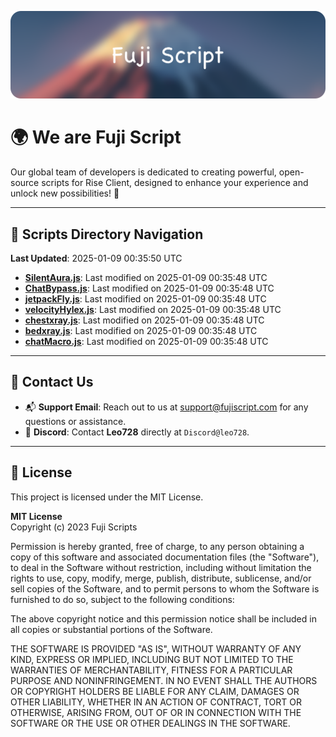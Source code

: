 ![Banner](.github/b.webp)

# 🌍 **We are Fuji Script**

Our global team of developers is dedicated to creating powerful, open-source scripts for Rise Client, designed to enhance your experience and unlock new possibilities! 🌟

---
<!-- SCRIPTS_NAVIGATION_START -->
## 📂 **Scripts Directory Navigation**

**Last Updated**: 2025-01-09 00:35:50 UTC

- **[SilentAura.js](scripts/SilentAura.js)**: Last modified on 2025-01-09 00:35:48 UTC
- **[ChatBypass.js](scripts/ChatBypass.js)**: Last modified on 2025-01-09 00:35:48 UTC
- **[jetpackFly.js](scripts/jetpackFly.js)**: Last modified on 2025-01-09 00:35:48 UTC
- **[velocityHylex.js](scripts/velocityHylex.js)**: Last modified on 2025-01-09 00:35:48 UTC
- **[chestxray.js](scripts/chestxray.js)**: Last modified on 2025-01-09 00:35:48 UTC
- **[bedxray.js](scripts/bedxray.js)**: Last modified on 2025-01-09 00:35:48 UTC
- **[chatMacro.js](scripts/chatMacro.js)**: Last modified on 2025-01-09 00:35:48 UTC

<!-- SCRIPTS_NAVIGATION_END -->

---

## 💬 **Contact Us**  
- 📬 **Support Email**: Reach out to us at [support@fujiscript.com](mailto:support@fujiscript.com) for any questions or assistance.  
- 💬 **Discord**: Contact **Leo728** directly at `Discord@leo728`.

---

## 📜 **License**

This project is licensed under the MIT License.  

**MIT License**  
Copyright (c) 2023 Fuji Scripts  

Permission is hereby granted, free of charge, to any person obtaining a copy of this software and associated documentation files (the "Software"), to deal in the Software without restriction, including without limitation the rights to use, copy, modify, merge, publish, distribute, sublicense, and/or sell copies of the Software, and to permit persons to whom the Software is furnished to do so, subject to the following conditions:  

The above copyright notice and this permission notice shall be included in all copies or substantial portions of the Software.  

THE SOFTWARE IS PROVIDED "AS IS", WITHOUT WARRANTY OF ANY KIND, EXPRESS OR IMPLIED, INCLUDING BUT NOT LIMITED TO THE WARRANTIES OF MERCHANTABILITY, FITNESS FOR A PARTICULAR PURPOSE AND NONINFRINGEMENT. IN NO EVENT SHALL THE AUTHORS OR COPYRIGHT HOLDERS BE LIABLE FOR ANY CLAIM, DAMAGES OR OTHER LIABILITY, WHETHER IN AN ACTION OF CONTRACT, TORT OR OTHERWISE, ARISING FROM, OUT OF OR IN CONNECTION WITH THE SOFTWARE OR THE USE OR OTHER DEALINGS IN THE SOFTWARE.  
